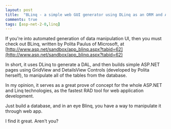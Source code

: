 ```yaml
---
layout: post
title:  "BLinq - a simple web GUI generator using DLinq as an ORM and ASP.NET 2.0 bound controls as UI building blocks"
comments: true
tags: [asp-net-2-0,linq]
---
```



If you're into automated generation of data manipulation UI, then you must check out BLinq, written by Polita Paulus of Microsoft, at [http://www.asp.net/sandbox/app_blinq.aspx?tabid=62](http://www.asp.net/sandbox/app_blinq.aspx?tabid=62)

In short, it uses DLinq to generate a DAL, and then builds simple ASP.NET pages using GridView and DetailsView Controls (developed by Polita herself), to manipulate all of the tables from the database.

In my opinion, it serves as a great prove of concept for the whole ASP.NET and Linq technologies, as the fastest RAD tool for web application development.

Just build a database, and in an eye Blinq, you have a way to manipulate it through web app.

I find it great. Aren't you?

